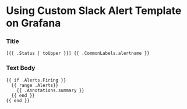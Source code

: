 # Using Custom Slack Alert Template on Grafana

### Title

```
[{{ .Status | toUpper }}] {{ .CommonLabels.alertname }}
```

### Text Body

```
{{ if .Alerts.Firing }}
  {{ range .Alerts}}
    {{ .Annotations.summary }}
  {{ end }}
{{ end }}
```
